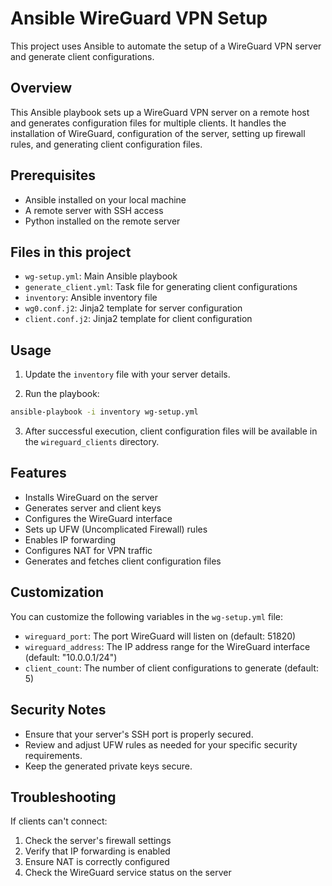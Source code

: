 # Ansible WireGuard VPN Setup

This project uses Ansible to automate the setup of a WireGuard VPN server and generate client configurations.

## Overview

This Ansible playbook sets up a WireGuard VPN server on a remote host and generates configuration files for multiple clients. It handles the installation of WireGuard, configuration of the server, setting up firewall rules, and generating client configuration files.

## Prerequisites

- Ansible installed on your local machine
- A remote server with SSH access
- Python installed on the remote server

## Files in this project

- `wg-setup.yml`: Main Ansible playbook
- `generate_client.yml`: Task file for generating client configurations
- `inventory`: Ansible inventory file
- `wg0.conf.j2`: Jinja2 template for server configuration
- `client.conf.j2`: Jinja2 template for client configuration

## Usage

1. Update the `inventory` file with your server details.

2. Run the playbook:

```bash
ansible-playbook -i inventory wg-setup.yml

```

3. After successful execution, client configuration files will be available in the `wireguard_clients` directory.

## Features

- Installs WireGuard on the server
- Generates server and client keys
- Configures the WireGuard interface
- Sets up UFW (Uncomplicated Firewall) rules
- Enables IP forwarding
- Configures NAT for VPN traffic
- Generates and fetches client configuration files

## Customization

You can customize the following variables in the `wg-setup.yml` file:

- `wireguard_port`: The port WireGuard will listen on (default: 51820)
- `wireguard_address`: The IP address range for the WireGuard interface (default: "10.0.0.1/24")
- `client_count`: The number of client configurations to generate (default: 5)

## Security Notes

- Ensure that your server's SSH port is properly secured.
- Review and adjust UFW rules as needed for your specific security requirements.
- Keep the generated private keys secure.

## Troubleshooting

If clients can't connect:
1. Check the server's firewall settings
2. Verify that IP forwarding is enabled
3. Ensure NAT is correctly configured
4. Check the WireGuard service status on the server


